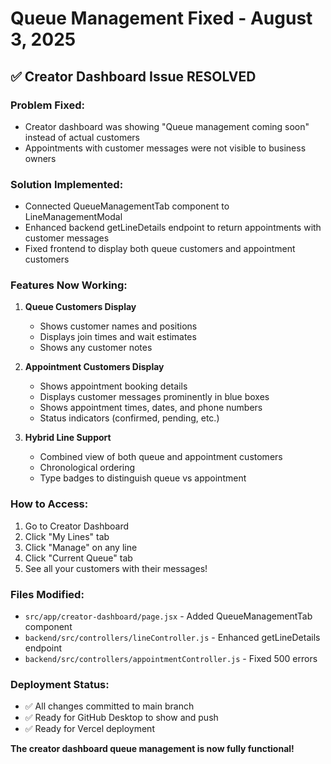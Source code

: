 # Queue Management Fixed - August 3, 2025

## ✅ Creator Dashboard Issue RESOLVED

### Problem Fixed:
- Creator dashboard was showing "Queue management coming soon" instead of actual customers
- Appointments with customer messages were not visible to business owners

### Solution Implemented:
- Connected QueueManagementTab component to LineManagementModal
- Enhanced backend getLineDetails endpoint to return appointments with customer messages
- Fixed frontend to display both queue customers and appointment customers

### Features Now Working:
1. **Queue Customers Display**
   - Shows customer names and positions
   - Displays join times and wait estimates
   - Shows any customer notes

2. **Appointment Customers Display**
   - Shows appointment booking details
   - Displays customer messages prominently in blue boxes
   - Shows appointment times, dates, and phone numbers
   - Status indicators (confirmed, pending, etc.)

3. **Hybrid Line Support**
   - Combined view of both queue and appointment customers
   - Chronological ordering
   - Type badges to distinguish queue vs appointment

### How to Access:
1. Go to Creator Dashboard
2. Click "My Lines" tab
3. Click "Manage" on any line
4. Click "Current Queue" tab
5. See all your customers with their messages!

### Files Modified:
- `src/app/creator-dashboard/page.jsx` - Added QueueManagementTab component
- `backend/src/controllers/lineController.js` - Enhanced getLineDetails endpoint
- `backend/src/controllers/appointmentController.js` - Fixed 500 errors

### Deployment Status:
- ✅ All changes committed to main branch
- ✅ Ready for GitHub Desktop to show and push
- ✅ Ready for Vercel deployment

**The creator dashboard queue management is now fully functional!**
